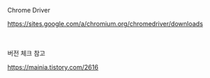 Chrome Driver

https://sites.google.com/a/chromium.org/chromedriver/downloads

<br/><br/>
버전 체크 참고

https://mainia.tistory.com/2616
